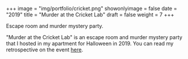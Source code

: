 +++
image = "img/portfolio/cricket.png"
showonlyimage = false
date = "2019"
title = "Murder at the Cricket Lab"
draft = false
weight = 7
+++

Escape room and murder mystery party.
<!--more-->

"Murder at the Cricket Lab" is an escape room and murder mystery party that I hosted in my apartment for Halloween in 2019. You can read my retrospective on the event [here](https://medium.com/@jordanminjie/murder-at-the-cricket-lab-a-postmortem-2312e398de04).
